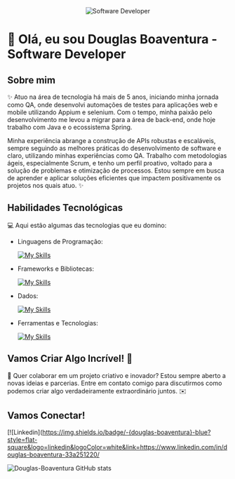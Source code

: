 <div align="center">
  <img src="https://i.pinimg.com/originals/0f/25/e4/0f25e4668c1c7740b5ed41835339d67f.gif" alt="Software Developer">
</div>

# 🚀 Olá, eu sou Douglas Boaventura - Software Developer 

## Sobre mim

✨ Atuo na área de tecnologia há mais de 5 anos, iniciando minha jornada como QA, onde desenvolvi automações de testes para aplicações web e mobile utilizando Appium e selenium. Com o tempo, minha paixão pelo desenvolvimento me levou a migrar para a área de back-end, onde hoje trabalho com Java e o ecossistema Spring.

Minha experiência abrange a construção de APIs robustas e escaláveis, sempre seguindo as melhores práticas do desenvolvimento de software e claro, utilizando minhas experiências como QA. Trabalho com metodologias ágeis, especialmente Scrum, e tenho um perfil proativo, voltado para a solução de problemas e otimização de processos. Estou sempre em busca de aprender e aplicar soluções eficientes que impactem positivamente os projetos nos quais atuo. ✨

## Habilidades Tecnológicas

💻 Aqui estão algumas das tecnologias que eu domino:

-  Linguagens de Programação: 

    [![My Skills](https://skillicons.dev/icons?i=java,python,c,node)](https://skillicons.dev)
- Frameworks e Bibliotecas: 

    [![My Skills](https://skillicons.dev/icons?i=spring,selenium,hibernate)](https://skillicons.dev)
- Dados: 

    [![My Skills](https://skillicons.dev/icons?i=mysql)](https://skillicons.dev)
- Ferramentas e Tecnologias: 

    [![My Skills](https://skillicons.dev/icons?i=git,github,visualstudio,eclipse,intelij)](https://skillicons.dev)

## Vamos Criar Algo Incrível! 💫

💬 Quer colaborar em um projeto criativo e inovador? Estou sempre aberto a novas ideias e parcerias. Entre em contato comigo para discutirmos como podemos criar algo verdadeiramente extraordinário juntos. ✉️

## Vamos Conectar!

[![Linkedin](https://img.shields.io/badge/-{douglas-boaventura}-blue?style=flat-square&logo=linkedin&logoColor=white&link=https://www.linkedin.com/in/douglas-boaventura-33a251220/

![Douglas-Boaventura GitHub stats](https://github-readme-stats.vercel.app/api?username=Douglas-Boaventura\&rank_icon=percentile)
